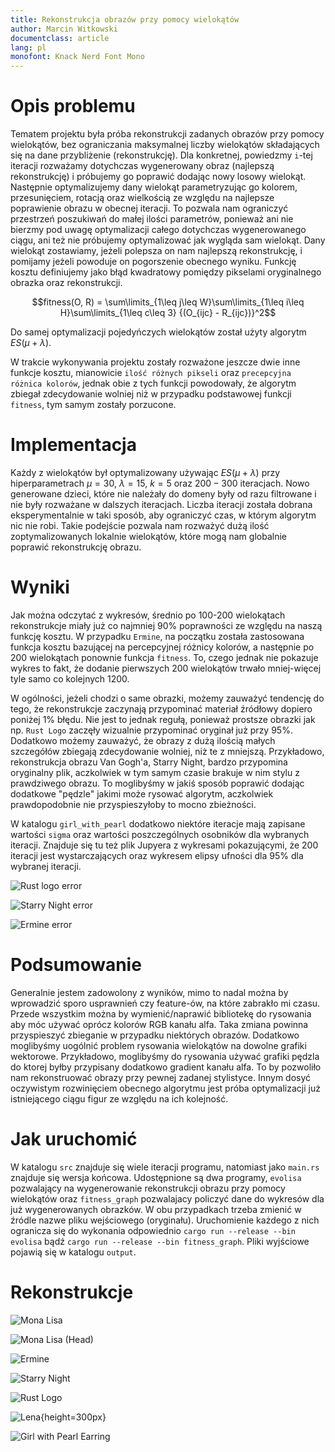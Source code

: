 ```yaml
---
title: Rekonstrukcja obrazów przy pomocy wielokątów
author: Marcin Witkowski
documentclass: article
lang: pl
monofont: Knack Nerd Font Mono
---
```


# Opis problemu

Tematem projektu była próba rekonstrukcji zadanych obrazów przy pomocy wielokątów, bez ograniczania maksymalnej liczby wielokątów składających się na dane przybliżenie (rekonstrukcję). Dla konkretnej, powiedzmy `i`-tej iteracji rozważamy dotychczas wygenerowany obraz (najlepszą rekonstrukcję) i próbujemy go poprawić dodając nowy losowy wielokąt. Następnie optymalizujemy dany wielokąt parametryzując go kolorem, przesunięciem, rotacją oraz wielkością ze względu na najlepsze poprawienie obrazu w obecnej iteracji. To pozwala nam ograniczyć przestrzeń poszukiwań do małej ilości parametrów, ponieważ ani nie bierzmy pod uwagę optymalizacji całego dotychczas wygenerowanego ciągu, ani też nie próbujemy optymalizować jak wygląda sam wielokąt. Dany wielokąt zostawiamy, jeżeli polepsza on nam najlepszą rekonstrukcję, i pomijamy jeżeli powoduje on pogorszenie obecnego wyniku. Funkcję kosztu definiujemy jako błąd kwadratowy pomiędzy pikselami oryginalnego obrazka oraz rekonstrukcji.

$$fitness(O, R) = \sum\limits_{1\leq j\leq W}\sum\limits_{1\leq i\leq H}\sum\limits_{1\leq c\leq 3} {(O_{ijc} - R_{ijc})}^2$$

Do samej optymalizacji pojedyńczych wielokątów został użyty algorytm $ES(\mu + \lambda)$.

W trakcie wykonywania projektu zostały rozważone jeszcze dwie inne funkcje kosztu, mianowicie `ilość różnych pikseli` oraz `precepcyjna różnica kolorów`, jednak obie z tych funkcji powodowały, że algorytm zbiegał zdecydowanie wolniej niż w przypadku podstawowej funkcji `fitness`, tym samym zostały porzucone.

# Implementacja

Każdy z wielokątów był optymalizowany używając $ES(\mu + \lambda)$ przy hiperparametrach $\mu = 30$, $\lambda = 15$, $k = 5$ oraz $200-300$ iteracjach. Nowo generowane dzieci, które nie należały do domeny były od razu filtrowane i nie były rozważane w dalszych iteracjach. Liczba iteracji została dobrana eksperymentalnie w taki sposób, aby ograniczyć czas, w którym algorytm nic nie robi. Takie podejście pozwala nam rozważyć dużą ilość zoptymalizowanych lokalnie wielokątów, które mogą nam globalnie poprawić rekonstrukcję obrazu.

# Wyniki

Jak można odczytać z wykresów, średnio po 100-200 wielokątach rekonstrukcje miały już co najmniej $90\%$ poprawności ze względu na naszą funkcję kosztu. W przypadku `Ermine`, na początku została zastosowana funkcja kosztu bazującej na percepcyjnej różnicy kolorów, a następnie po 200 wielokątach ponownie funkcja `fitness`. To, czego jednak nie pokazuje wykres to fakt, że dodanie pierwszych 200 wielokątów trwało mniej-więcej tyle samo co kolejnych 1200.

W ogólności, jeżeli chodzi o same obrazki, możemy zauważyć tendencję do tego, że rekonstrukcje zaczynają przypominać materiał źródłowy dopiero poniżej $1\%$ błędu. Nie jest to jednak regułą, ponieważ prostsze obrazki jak np. `Rust Logo` zaczęły wizualnie przypominać oryginał już przy $95\%$. Dodatkowo możemy zauważyć, że obrazy z dużą ilością małych szczegółów zbiegają zdecydowanie wolniej, niż te z mniejszą. Przykładowo, rekonstrukcja obrazu Van Gogh'a, Starry Night, bardzo przypomina oryginalny plik, aczkolwiek w tym samym czasie brakuje w nim stylu z prawdziwego obrazu. To moglibyśmy w jakiś sposób poprawić dodając dodatkowe "pędzle" jakimi może rysować algorytm, aczkolwiek prawdopodobnie nie przyspieszyłoby to mocno zbieżności.

W katalogu `girl_with_pearl` dodatkowo niektóre iteracje mają zapisane wartości `sigma` oraz wartości poszczególnych osobników dla wybranych iteracji. Znajduje się tu też plik
Jupyera z wykresami pokazującymi, że $200$ iteracji jest wystarczających oraz wykresem elipsy ufności dla $95\%$ dla wybranej iteracji.

![Rust logo error](../plots/rust_error.png)

![Starry Night error](../plots/van_gogh_error.png)

![Ermine error](../plots/ermine_error.png)

# Podsumowanie

Generalnie jestem zadowolony z wyników, mimo to nadal można by wprowadzić sporo usprawnień czy feature-ów, na które zabrakło mi czasu. Przede wszystkim można by wymienić/naprawić bibliotekę do rysowania aby móc używać oprócz kolorów RGB kanału alfa. Taka zmiana powinna przyspieszyć zbieganie w przypadku niektórych obrazów. Dodatkowo moglibyśmy uogólnić problem rysowania wielokątów na dowolne grafiki wektorowe. Przykładowo, moglibyśmy do rysowania używać grafiki pędzla do ktorej byłby przypisany dodatkowo gradient kanału alfa. To by pozwoliło nam rekonstruować obrazy przy pewnej zadanej stylistyce. Innym dosyć oczywistym rozwinięciem obecnego algorytmu jest próba optymalizacji już istniejącego ciągu figur ze względu na ich kolejność.

# Jak uruchomić

W katalogu `src` znajduje się wiele iteracji programu, natomiast jako `main.rs` znajduje się wersja końcowa. Udostępnione są dwa programy, `evolisa` pozwalający
na wygenerowanie rekonstrukcji obrazu przy pomocy wielokątów oraz `fitness_graph` pozwalajacy policzyć dane do wykresów dla już wygenerowanych obrazków. W obu przypadkach
trzeba zmienić w źródle nazwe pliku wejściowego (oryginału). Uruchomienie każdego z nich ogranicza się do wykonania odpowiednio
`cargo run --release --bin evolisa` bądź `cargo run --release --bin fitness_graph`. Pliki wyjściowe pojawią się w katalogu `output`.

# Rekonstrukcje

![Mona Lisa](../reconstructions/mona_lisa.png)

![Mona Lisa (Head)](../reconstructions/mona_head.png)

![Ermine](../reconstructions/ermine.png)

![Starry Night](../reconstructions/starry_night.png)

![Rust Logo](../reconstructions/rust_logo.jpg)

![Lena](../reconstructions/lena.jpg){height=300px}

![Girl with Pearl Earring](../reconstructions/girl_with_pearl.jpg)
